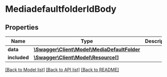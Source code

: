 # MediadefaultfolderIdBody

## Properties
Name | Type | Description | Notes
------------ | ------------- | ------------- | -------------
**data** | [**\Swagger\Client\Model\MediaDefaultFolder**](MediaDefaultFolder.md) |  | [optional] 
**included** | [**\Swagger\Client\Model\Resource[]**](Resource.md) |  | [optional] 

[[Back to Model list]](../../README.md#documentation-for-models) [[Back to API list]](../../README.md#documentation-for-api-endpoints) [[Back to README]](../../README.md)


